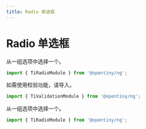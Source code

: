 ```yaml
---
title: Radio 单选框
---
```

# Radio 单选框

<div class="used-tiny">

从一组选项中选择一个。

```typescript
import { TiRadioModule } from '@opentiny/ng';
```

如需使用校验功能，请导入。

```typescript
import { TiValidationModule } from '@opentiny/ng';
```

</div>

<div class="used-config">

从一组选项中选择一个。

```typescript
import { TiRadioModule } from '@opentiny/ng';
```
</div>
